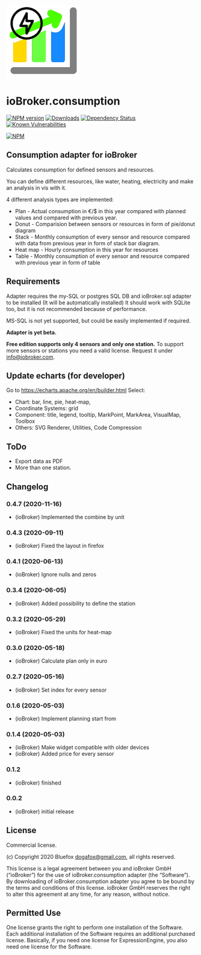 ![Logo](admin/consumption.png)
# ioBroker.consumption

[![NPM version](http://img.shields.io/npm/v/iobroker.consumption.svg)](https://www.npmjs.com/package/iobroker.consumption)
[![Downloads](https://img.shields.io/npm/dm/iobroker.consumption.svg)](https://www.npmjs.com/package/iobroker.consumption)
[![Dependency Status](https://img.shields.io/david/bluefox/iobroker.consumption.svg)](https://david-dm.org/bluefox/iobroker.consumption)
[![Known Vulnerabilities](https://snyk.io/test/github/bluefox/ioBroker.consumption/badge.svg)](https://snyk.io/test/github/bluefox/ioBroker.consumption)

[![NPM](https://nodei.co/npm/iobroker.consumption.png?downloads=true)](https://nodei.co/npm/iobroker.consumption/)

## Consumption adapter for ioBroker
Calculates consumption for defined sensors and resources.

You can define different resources, like water, heating, electricity and make an analysis in vis with it.

4 different analysis types are implemented:
- Plan - Actual consumption in €/$ in this year compared with planned values and compared with previous year.
- Donut - Comparision between sensors or resources in form of pie/donut diagram
- Stack - Monthly consumption of every sensor and resource compared with data from previous year in form of stack bar diagram.
- Heat map - Hourly consumption in this year for resources 
- Table - Monthly consumption of every sensor and resource compared with previous year in form of table  

## Requirements
Adapter requires the my-SQL or postgres SQL DB and ioBroker.sql adapter to be installed (It will be automatically installed)
It should work with SQLite too, but it is not recommended because of performance.
 
MS-SQL is not yet supported, but could be easily implemented if required. 

**Adapter is yet beta.**
    
**Free edition supports only 4 sensors and only one station.** 
To support more sensors or stations you need a valid license. Request it under info@iobroker.com.   
    
## Update echarts (for developer)
Go to https://echarts.apache.org/en/builder.html
Select:
- Chart: bar, line, pie, heat-map, 
- Coordinate Systems: grid
- Component: title, legend, tooltip, MarkPoint, MarkArea, VisualMap, Toolbox
- Others: SVG Renderer, Utilities, Code Compression

## ToDo
- Export data as PDF
- More than one station.

## Changelog
### 0.4.7 (2020-11-16)
* (ioBroker) Implemented the combine by unit

### 0.4.3 (2020-09-11)
* (ioBroker) Fixed the layout in firefox

### 0.4.1 (2020-06-13)
* (ioBroker) Ignore nulls and zeros

### 0.3.4 (2020-06-05)
* (ioBroker) Added possibility to define the station

### 0.3.2 (2020-05-29)
* (ioBroker) Fixed the units for heat-map

### 0.3.0 (2020-05-18)
* (ioBroker) Calculate plan only in euro

### 0.2.7 (2020-05-16)
* (ioBroker) Set index for every sensor

### 0.1.6 (2020-05-03)
* (ioBroker) Implement planning start from 

### 0.1.4 (2020-05-03)
* (ioBroker) Make widget compatible with older devices
* (ioBroker) Added price for every sensor

### 0.1.2
* (ioBroker) finished

### 0.0.2
* (ioBroker) initial release

## License

Commercial license.

(c) Copyright 2020 Bluefox <dogafox@gmail.com>, all rights reserved.

This license is a legal agreement between you and ioBroker GmbH (“ioBroker”) for the use of ioBroker.consumption adapter (the “Software”).
By downloading of ioBroker.consumption adapter you agree to be bound by the terms and conditions of this license.
ioBroker GmbH reserves the right to alter this agreement at any time, for any reason, without notice.

## Permitted Use
One license grants the right to perform one installation of the Software.
Each additional installation of the Software requires an additional purchased license.
Basically, if you need one license for ExpressionEngine, you also need one license for the Software.
